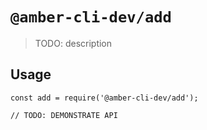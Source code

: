 # `@amber-cli-dev/add`

> TODO: description

## Usage

```
const add = require('@amber-cli-dev/add');

// TODO: DEMONSTRATE API
```
